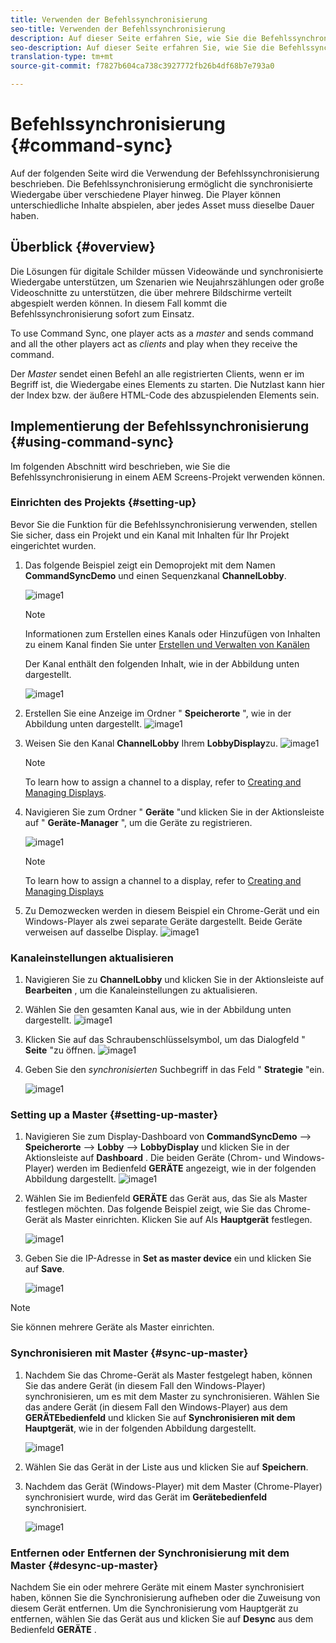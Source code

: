 ```yaml
---
title: Verwenden der Befehlssynchronisierung
seo-title: Verwenden der Befehlssynchronisierung
description: Auf dieser Seite erfahren Sie, wie Sie die Befehlssynchronisierung verwenden.
seo-description: Auf dieser Seite erfahren Sie, wie Sie die Befehlssynchronisierung verwenden.
translation-type: tm+mt
source-git-commit: f7827b604ca738c3927772fb26b4df68b7e793a0

---
```



# Befehlssynchronisierung {#command-sync}

Auf der folgenden Seite wird die Verwendung der Befehlssynchronisierung beschrieben. Die Befehlssynchronisierung ermöglicht die synchronisierte Wiedergabe über verschiedene Player hinweg. Die Player können unterschiedliche Inhalte abspielen, aber jedes Asset muss dieselbe Dauer haben.

## Überblick {#overview}

Die Lösungen für digitale Schilder müssen Videowände und synchronisierte Wiedergabe unterstützen, um Szenarien wie Neujahrszählungen oder große Videoschnitte zu unterstützen, die über mehrere Bildschirme verteilt abgespielt werden können. In diesem Fall kommt die Befehlssynchronisierung sofort zum Einsatz.

To use Command Sync, one player acts as a *master* and sends command and all the other players act as *clients* and play when they receive the command.

Der *Master* sendet einen Befehl an alle registrierten Clients, wenn er im Begriff ist, die Wiedergabe eines Elements zu starten. Die Nutzlast kann hier der Index bzw. der äußere HTML-Code des abzuspielenden Elements sein.

## Implementierung der Befehlssynchronisierung {#using-command-sync}

Im folgenden Abschnitt wird beschrieben, wie Sie die Befehlssynchronisierung in einem AEM Screens-Projekt verwenden können.

### Einrichten des Projekts {#setting-up}

Bevor Sie die Funktion für die Befehlssynchronisierung verwenden, stellen Sie sicher, dass ein Projekt und ein Kanal mit Inhalten für Ihr Projekt eingerichtet wurden.

1. Das folgende Beispiel zeigt ein Demoprojekt mit dem Namen **CommandSyncDemo** und einen Sequenzkanal **ChannelLobby**.

   ![image1](assets/command-sync/command-sync1.png)

   >[!NOTE]
   >
   >Informationen zum Erstellen eines Kanals oder Hinzufügen von Inhalten zu einem Kanal finden Sie unter [Erstellen und Verwalten von Kanälen](/help/user-guide/managing-channels.md)

   Der Kanal enthält den folgenden Inhalt, wie in der Abbildung unten dargestellt.

   ![image1](assets/command-sync/command-sync2.png)

1. Erstellen Sie eine Anzeige im Ordner &quot; **Speicherorte** &quot;, wie in der Abbildung unten dargestellt.
   ![image1](assets/command-sync/command-sync3.png)

1. Weisen Sie den Kanal **ChannelLobby** Ihrem **LobbyDisplay**zu.
   ![image1](assets/command-sync/command-sync4.png)

   >[!NOTE]
   >
   >To learn how to assign a channel to a display, refer to [Creating and Managing Displays](/help/user-guide/managing-displays.md).

1. Navigieren Sie zum Ordner &quot; **Geräte** &quot;und klicken Sie in der Aktionsleiste auf &quot; **Geräte-Manager** &quot;, um die Geräte zu registrieren.

   ![image1](assets/command-sync5.png)

   >[!NOTE]
   >
   >To learn how to assign a channel to a display, refer to [Creating and Managing Displays](/help/user-guide/managing-displays.md)

1. Zu Demozwecken werden in diesem Beispiel ein Chrome-Gerät und ein Windows-Player als zwei separate Geräte dargestellt. Beide Geräte verweisen auf dasselbe Display.
   ![image1](assets/command-sync6.png)

### Kanaleinstellungen aktualisieren

1. Navigieren Sie zu **ChannelLobby** und klicken Sie in der Aktionsleiste auf **Bearbeiten** , um die Kanaleinstellungen zu aktualisieren.

1. Wählen Sie den gesamten Kanal aus, wie in der Abbildung unten dargestellt.
   ![image1](assets/command-sync/command-sync7.png)

1. Klicken Sie auf das Schraubenschlüsselsymbol, um das Dialogfeld &quot; **Seite** &quot;zu öffnen.
   ![image1](assets/command-sync/command-sync8.png)

1. Geben Sie den *synchronisierten* Suchbegriff in das Feld &quot; **Strategie** &quot;ein.

   ![image1](assets/command-sync/command-sync9.png)


### Setting up a Master {#setting-up-master}

1. Navigieren Sie zum Display-Dashboard von **CommandSyncDemo** —> **Speicherorte** —> **Lobby** —> **LobbyDisplay** und klicken Sie in der Aktionsleiste auf **Dashboard** .
Die beiden Geräte (Chrom- und Windows-Player) werden im Bedienfeld **GERÄTE** angezeigt, wie in der folgenden Abbildung dargestellt.
   ![image1](assets/command-sync/command-sync10.png)

1. Wählen Sie im Bedienfeld **GERÄTE** das Gerät aus, das Sie als Master festlegen möchten. Das folgende Beispiel zeigt, wie Sie das Chrome-Gerät als Master einrichten. Klicken Sie auf Als **Hauptgerät** festlegen.

   ![image1](assets/command-sync/command-sync11.png)

1. Geben Sie die IP-Adresse in **Set as master device** ein und klicken Sie auf **Save**.

   ![image1](assets/command-sync/command-sync12.png)

>[!NOTE]
> Sie können mehrere Geräte als Master einrichten.

### Synchronisieren mit Master {#sync-up-master}

1. Nachdem Sie das Chrome-Gerät als Master festgelegt haben, können Sie das andere Gerät (in diesem Fall den Windows-Player) synchronisieren, um es mit dem Master zu synchronisieren.
Wählen Sie das andere Gerät (in diesem Fall den Windows-Player) aus dem **GERÄTEbedienfeld** und klicken Sie auf **Synchronisieren mit dem Hauptgerät**, wie in der folgenden Abbildung dargestellt.

   ![image1](assets/command-sync/command-sync13.png)

1. Wählen Sie das Gerät in der Liste aus und klicken Sie auf **Speichern**.

1. Nachdem das Gerät (Windows-Player) mit dem Master (Chrome-Player) synchronisiert wurde, wird das Gerät im **Gerätebedienfeld** synchronisiert.

   ![image1](assets/command-sync/command-sync14.png)

### Entfernen oder Entfernen der Synchronisierung mit dem Master {#desync-up-master}

Nachdem Sie ein oder mehrere Geräte mit einem Master synchronisiert haben, können Sie die Synchronisierung aufheben oder die Zuweisung von diesem Gerät entfernen. Um die Synchronisierung vom Hauptgerät zu entfernen, wählen Sie das Gerät aus und klicken Sie auf **Desync** aus dem Bedienfeld **GERÄTE** .

